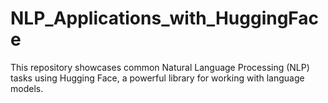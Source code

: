 # NLP_Applications_with_HuggingFace
This repository showcases common Natural Language Processing (NLP) tasks using Hugging Face, a powerful library for working with language models.
